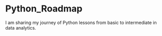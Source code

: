 # Python_Roadmap

I am sharing my journey of Python lessons from basic to intermediate in data analytics. 


